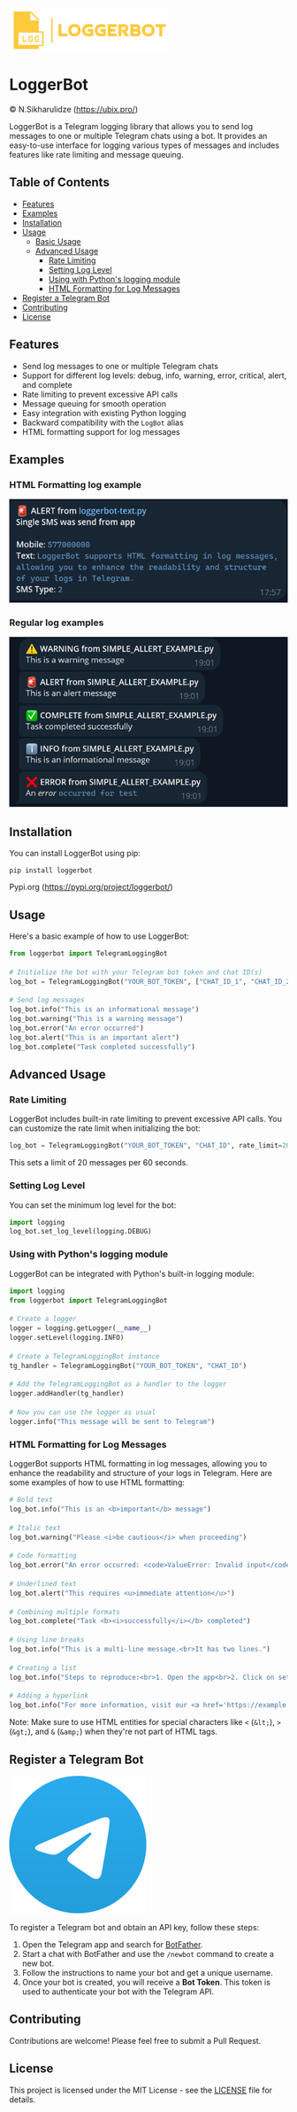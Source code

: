 ![<img src="images/loggerbot.png" width="288"/>](images/loggerbot.png)
# LoggerBot

© N.Sikharulidze (https://ubix.pro/)

LoggerBot is a Telegram logging library that allows you to send log messages to one or multiple Telegram chats using a bot. It provides an easy-to-use interface for logging various types of messages and includes features like rate limiting and message queuing.

## Table of Contents

- [Features](#features)
- [Examples](#Examples)
- [Installation](#installation)
- [Usage](#usage)
  - [Basic Usage](#basic-usage)
  - [Advanced Usage](#advanced-usage)
    - [Rate Limiting](#rate-limiting)
    - [Setting Log Level](#setting-log-level)
    - [Using with Python's logging module](#using-with-pythons-logging-module)
    - [HTML Formatting for Log Messages](#html-formatting-for-log-messages)
- [Register a Telegram Bot](#Register-a-Telegram-Bot)
- [Contributing](#contributing)
- [License](#license)

## Features

- Send log messages to one or multiple Telegram chats
- Support for different log levels: debug, info, warning, error, critical, alert, and complete
- Rate limiting to prevent excessive API calls
- Message queuing for smooth operation
- Easy integration with existing Python logging
- Backward compatibility with the `LogBot` alias
- HTML formatting support for log messages

## Examples

### HTML Formatting log example

![<img src="images/alertExample2.png" width="248"/>](images/alertExample2.png)

### Regular log examples

![<img src="images/alertExample.png" width="248"/>](images/alertExample.png)

## Installation

You can install LoggerBot using pip:

```
pip install loggerbot
```

Pypi.org (https://pypi.org/project/loggerbot/)

## Usage

Here's a basic example of how to use LoggerBot:

```python
from loggerbot import TelegramLoggingBot

# Initialize the bot with your Telegram bot token and chat ID(s)
log_bot = TelegramLoggingBot("YOUR_BOT_TOKEN", ["CHAT_ID_1", "CHAT_ID_2"])

# Send log messages
log_bot.info("This is an informational message")
log_bot.warning("This is a warning message")
log_bot.error("An error occurred")
log_bot.alert("This is an important alert")
log_bot.complete("Task completed successfully")
```

## Advanced Usage

### Rate Limiting

LoggerBot includes built-in rate limiting to prevent excessive API calls. You can customize the rate limit when initializing the bot:

```python
log_bot = TelegramLoggingBot("YOUR_BOT_TOKEN", "CHAT_ID", rate_limit=20, time_window=60)
```

This sets a limit of 20 messages per 60 seconds.

### Setting Log Level

You can set the minimum log level for the bot:

```python
import logging
log_bot.set_log_level(logging.DEBUG)
```

### Using with Python's logging module

LoggerBot can be integrated with Python's built-in logging module:

```python
import logging
from loggerbot import TelegramLoggingBot

# Create a logger
logger = logging.getLogger(__name__)
logger.setLevel(logging.INFO)

# Create a TelegramLoggingBot instance
tg_handler = TelegramLoggingBot("YOUR_BOT_TOKEN", "CHAT_ID")

# Add the TelegramLoggingBot as a handler to the logger
logger.addHandler(tg_handler)

# Now you can use the logger as usual
logger.info("This message will be sent to Telegram")
```

### HTML Formatting for Log Messages

LoggerBot supports HTML formatting in log messages, allowing you to enhance the readability and structure of your logs in Telegram. Here are some examples of how to use HTML formatting:

```python
# Bold text
log_bot.info("This is an <b>important</b> message")

# Italic text
log_bot.warning("Please <i>be cautious</i> when proceeding")

# Code formatting
log_bot.error("An error occurred: <code>ValueError: Invalid input</code>")

# Underlined text
log_bot.alert("This requires <u>immediate attention</u>")

# Combining multiple formats
log_bot.complete("Task <b><i>successfully</i></b> completed")

# Using line breaks
log_bot.info("This is a multi-line message.<br>It has two lines.")

# Creating a list
log_bot.info("Steps to reproduce:<br>1. Open the app<br>2. Click on settings<br>3. Select 'Advanced'")

# Adding a hyperlink
log_bot.info("For more information, visit our <a href='https://example.com'>documentation</a>")
```

Note: Make sure to use HTML entities for special characters like `<` (`&lt;`), `>` (`&gt;`), and `&` (`&amp;`) when they're not part of HTML tags.

## Register a Telegram Bot

![<img src="images/tg2.webp" width="188"/>](images/tg2.webp)

To register a Telegram bot and obtain an API key, follow these steps:

1. Open the Telegram app and search for [BotFather](https://t.me/BotFather).
2. Start a chat with BotFather and use the `/newbot` command to create a new bot.
3. Follow the instructions to name your bot and get a unique username.
4. Once your bot is created, you will receive a **Bot Token**. This token is used to authenticate your bot with the Telegram API.

## Contributing

Contributions are welcome! Please feel free to submit a Pull Request.

## License

This project is licensed under the MIT License - see the [LICENSE](LICENSE) file for details.
